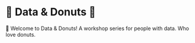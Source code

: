# :doughnut: Data & Donuts :doughnut:


:doughnut: Welcome to Data & Donuts! A workshop series for people with data. Who love donuts. 
